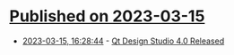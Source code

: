 # [Published on 2023-03-15](index.md)

* [2023-03-15, 16:28:44](https://lobste.rs/s/6gqdtl/qt_design_studio_4_0_released) - [Qt Design Studio 4.0 Released](https://www.qt.io/blog/qt-design-studio-4.0-released)
